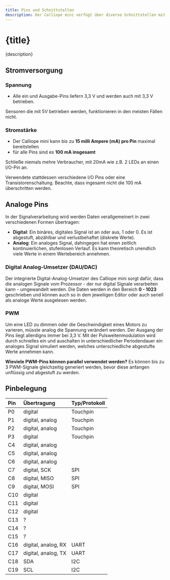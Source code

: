 ```yaml
---
title: Pins und Schnittstellen
description: Der Calliope mini verfügt über diverse Schnittstellen mit unterschiedlichen Protokollen, die programmiert werden können und womit Daten ausgetauscht werden.
---
```


# {title} 

{description}


## Stromversorgung

### Spannung

- Alle ein und Ausgabe-Pins liefern 3,3 V und werden auch mit 3,3 V betrieben.

<!-- :::admonition type="info" -->
Sensoren die mit 5V betrieben werden, funktionieren in den meisten Fällen nicht.
<!-- ::: -->

### Stromstärke

- Der Calliope mini kann bis zu **15 milli Ampere (mA) pro Pin** maximal bereitstellen
- für alle Pins sind es **100 mA insgesamt**

<!-- :::no -->
Schließe niemals mehre Verbraucher, mit 20mA wie z.B. 2 LEDs an einen I/O-Pin an.
<!-- ::: -->

<!-- :::yes -->
Verwendete stattdessen verschiedene I/O Pins oder eine Transistorenschaltung. Beachte, dass ingesamt nicht die 100 mA überschritten werden.
<!-- ::: -->




## Analoge Pins

<!-- :::admonition type="info" -->
In der Signalverarbeitung wird werden Daten verallgemeinert in zwei verschiedenen Formen übertragen: 
- **Digital**: Ein binäres, digitales Signal ist an oder aus, 1 oder 0. Es ist abgestuft, abzählbar und verlustbehaftet (diskrete Werte).
- **Analog**: Ein analoges Signal, dahingegen hat einen zeitlich kontinuierlichen, stufenlosen Verlauf. Es kann theoretisch unendlich viele Werte in einem Wertebereich annehmen.
<!-- ::: -->

### Digital Analog-Umsetzer (DAU/DAC)
Der integrierte Digital-Analog-Umsetzer des Calliope mini sorgt dafür, dass die analogen Signale vom Prozessor - der nur digital Signale verarbeiten kann - umgewandelt werden. Die Daten werden in den Bereich **0 - 1023** geschrieben und können auch so in dem jeweiligen Editor oder auch seriell als analoge Werte ausgelesen werden.

### PWM

Um eine LED zu dimmen oder die Geschwindigkeit eines Motors zu varieren, müsste analog die Spannung verändert werden. Der Ausgang der Pins liegt allerdigns immer bei 3,3 V. Mit der Pulsweitenmodulation wird durch schnelles ein und auschalten in unterschiedlicher Periodendauer ein analoges Signal simuliert werden, welches unterschiedliche abgestufte Werte annehmen kann. 

**Wieviele PWM-Pins können parallel verwendet werden?** 
Es können bis zu 3 PWM-Signale gleichzeitig generiert werden, bevor diese anfangen unflüssig und abgestuft zu werden. 


## Pinbelegung

| Pin | Übertragung | Typ/Protokoll |
| :------ | :-- | :------------- |
| P0 | digital | Touchpin |
| P1 | digital, analog | Touchpin | 
| P2 | digital, analog | Touchpin |
| P3 | digital | Touchpin |
| C4 | digital, analog | |
| C5 | digital, analog | |
| C6 | digital, analog | |
| C7 | digital, SCK | SPI |
| C8 | digital, MISO | SPI |
| C9 | digital, MOSI | SPI |
| C10 | digital | |
| C11 | digital | |
| C12 | digital | |
| C13 | ? | |
| C14 | ? | |
| C15 | ? | |
| C16 | digital, analog, RX | UART |
| C17 | digital, analog, TX | UART |
| C18 | SDA | I2C | 
| C19 | SCL | I2C |

<!-- | C1 | digital | |
| C0 | digital | I/O Pin | 
| C2 | digital/analog | |
| C3 | digital | | -->